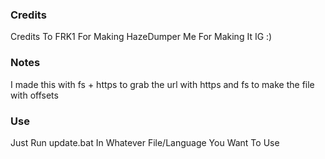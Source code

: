 ### Credits

Credits To FRK1 For Making HazeDumper
Me For Making It IG :)

### Notes

I made this with fs + https to grab the url with https and fs to make the file with offsets

### Use

Just Run update.bat In Whatever File/Language You Want To Use
